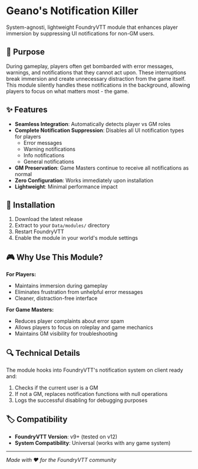 # Geano's Notification Killer

System-agnosti, lightweight FoundryVTT module that enhances player immersion by suppressing UI notifications for non-GM users.

## 🎯 Purpose

During gameplay, players often get bombarded with error messages, warnings, and notifications that they cannot act upon. These interruptions break immersion and create unnecessary distraction from the game itself. This module silently handles these notifications in the background, allowing players to focus on what matters most - the game.

## ✨ Features

- **Seamless Integration**: Automatically detects player vs GM roles
- **Complete Notification Suppression**: Disables all UI notification types for players
  - Error messages
  - Warning notifications  
  - Info notifications
  - General notifications
- **GM Preservation**: Game Masters continue to receive all notifications as normal
- **Zero Configuration**: Works immediately upon installation
- **Lightweight**: Minimal performance impact

## 🚀 Installation

1. Download the latest release
2. Extract to your `Data/modules/` directory
3. Restart FoundryVTT
4. Enable the module in your world's module settings

## 🎮 Why Use This Module?

**For Players:**
- Maintains immersion during gameplay
- Eliminates frustration from unhelpful error messages
- Cleaner, distraction-free interface

**For Game Masters:**
- Reduces player complaints about error spam
- Allows players to focus on roleplay and game mechanics
- Maintains GM visibility for troubleshooting

## 🔍 Technical Details

The module hooks into FoundryVTT's notification system on client ready and:
1. Checks if the current user is a GM
2. If not a GM, replaces notification functions with null operations
3. Logs the successful disabling for debugging purposes

## 🏷️ Compatibility

- **FoundryVTT Version**: v9+ (tested on v12)
- **System Compatibility**: Universal (works with any game system)

---

*Made with ❤️ for the FoundryVTT community*

